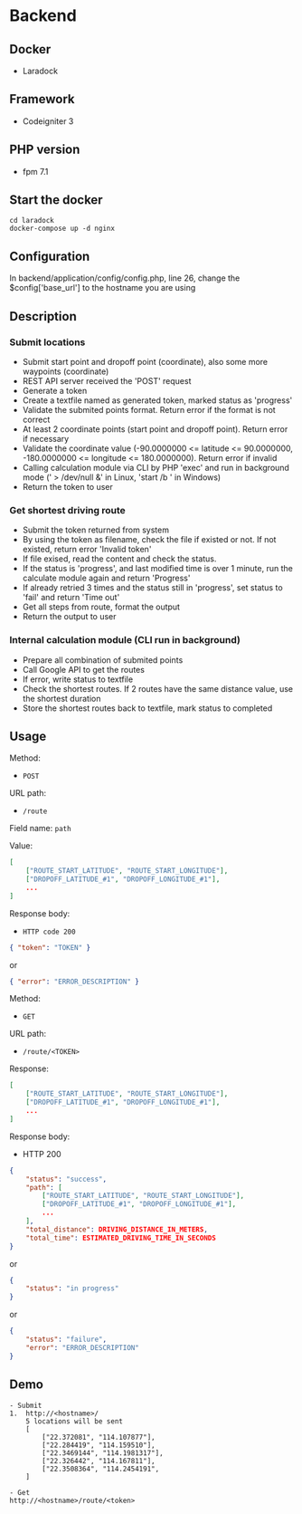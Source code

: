 # Backend

## Docker
- Laradock

## Framework
- Codeigniter 3

## PHP version
- fpm 7.1 

## Start the docker
```
cd laradock
docker-compose up -d nginx
```

## Configuration
In backend/application/config/config.php, line 26, change the $config['base_url'] to the hostname you are using

## Description

### Submit locations
- Submit start point and dropoff point (coordinate), also some more waypoints (coordinate)
- REST API server received the 'POST' request
- Generate a token
- Create a textfile named as generated token, marked status as 'progress'
- Validate the submited points format. Return error if the format is not correct
- At least 2 coordinate points (start point and dropoff point). Return error if necessary
- Validate the coordinate value (-90.0000000 <= latitude <= 90.0000000, -180.0000000 <= longitude <= 180.0000000). Return error if invalid
- Calling calculation module via CLI by PHP 'exec' and run in background mode (' > /dev/null &' in Linux, 'start /b ' in Windows)
- Return the token to user

### Get shortest driving route
- Submit the token returned from system
- By using the token as filename, check the file if existed or not. If not existed, return error 'Invalid token'
- If file exised, read the content and check the status. 
- If the status is 'progress', and last modified time is over 1 minute, run the calculate module again and return 'Progress'
- If already retried 3 times and the status still in 'progress', set status to 'fail' and return 'Time out'
- Get all steps from route, format the output
- Return the output to user

### Internal calculation module (CLI run in background)
- Prepare all combination of submited points
- Call Google API to get the routes
- If error, write status to textfile
- Check the shortest routes. If 2 routes have the same distance value, use the shortest duration
- Store the shortest routes back to textfile, mark status to completed

## Usage
Method:
- `POST`

URL path:
- `/route`

Field name:
`path`

Value:
```json
[
	["ROUTE_START_LATITUDE", "ROUTE_START_LONGITUDE"],
	["DROPOFF_LATITUDE_#1", "DROPOFF_LONGITUDE_#1"],
	...
]
```

Response body:  
 - `HTTP code 200`  

```json
{ "token": "TOKEN" }
```

or

```json
{ "error": "ERROR_DESCRIPTION" }
```

Method:
- `GET`

URL path:
- `/route/<TOKEN>`

Response:
```json
[
	["ROUTE_START_LATITUDE", "ROUTE_START_LONGITUDE"],
	["DROPOFF_LATITUDE_#1", "DROPOFF_LONGITUDE_#1"],
	...
]
```

Response body:  
- HTTP 200  

```json
{
	"status": "success",
	"path": [
		["ROUTE_START_LATITUDE", "ROUTE_START_LONGITUDE"],
		["DROPOFF_LATITUDE_#1", "DROPOFF_LONGITUDE_#1"],
		...
	],
	"total_distance": DRIVING_DISTANCE_IN_METERS,
	"total_time": ESTIMATED_DRIVING_TIME_IN_SECONDS
}
```  
or  

```json
{
	"status": "in progress"
}
```  
or  

```json
{
	"status": "failure",
	"error": "ERROR_DESCRIPTION"
}
```

## Demo
```
- Submit
1. 	http://<hostname>/
	5 locations will be sent
	[
		["22.372081", "114.107877"],
		["22.284419", "114.159510"],
		["22.3469144", "114.1981317"],
		["22.326442", "114.167811"],
		["22.3508364", "114.2454191",
	]
```

```
- Get
http://<hostname>/route/<token>
```
